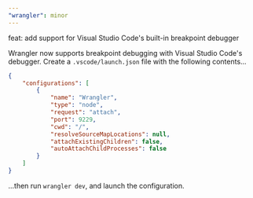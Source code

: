 ```yaml
---
"wrangler": minor
---
```


feat: add support for Visual Studio Code's built-in breakpoint debugger

Wrangler now supports breakpoint debugging with Visual Studio Code's debugger.
Create a `.vscode/launch.json` file with the following contents...

```json
{
	"configurations": [
		{
			"name": "Wrangler",
			"type": "node",
			"request": "attach",
			"port": 9229,
			"cwd": "/",
			"resolveSourceMapLocations": null,
			"attachExistingChildren": false,
			"autoAttachChildProcesses": false
		}
	]
}
```

...then run `wrangler dev`, and launch the configuration.

